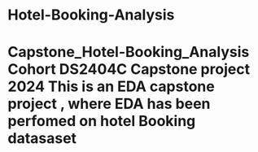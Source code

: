 # Hotel-Booking-Analysis
# Capstone_Hotel-Booking_Analysis Cohort DS2404C Capstone project  2024 This is an EDA capstone project , where EDA has been perfomed on hotel Booking datasaset 
